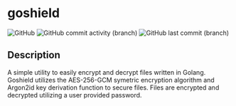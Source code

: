# goshield
![GitHub](https://img.shields.io/github/license/acavella/goshield)
![GitHub commit activity (branch)](https://img.shields.io/github/commit-activity/t/acavella/goshield)
![GitHub last commit (branch)](https://img.shields.io/github/last-commit/acavella/goshield/main)

## Description
A simple utility to easily encrypt and decrypt files written in Golang. Goshield utilizes the AES-256-GCM symetric encryption algorithm and Argon2id key derivation function to secure files. Files are encrypted and decrypted utilizing a user provided password.
